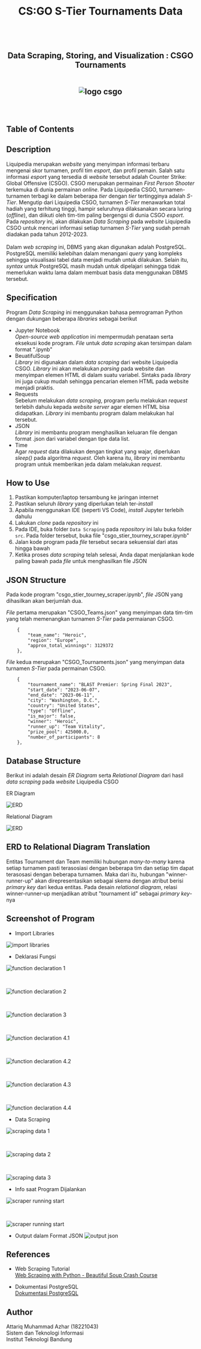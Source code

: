 <h1 align="center">
  <br>
  CS:GO S-Tier Tournaments Data
  <br>
  <br>
</h1>

<h2 align="center">
  <br>
  Data Scraping, Storing, and Visualization : CSGO Tournaments
  <br>
  <br>
  
  ![logo csgo](https://upload.wikimedia.org/wikipedia/commons/thumb/d/d9/MLG_Columbus_-_Luminosity_vs_Navi.jpg/1200px-MLG_Columbus_-_Luminosity_vs_Navi.jpg)


  <br>
</h2>

## Table of Contents

## Description
Liquipedia merupakan _website_ yang menyimpan informasi terbaru mengenai skor turnamen, profil tim _esport_, dan profil pemain. Salah satu informasi _esport_ yang tersedia di _website_ tersebut adalah Counter Strike: Global Offensive (CSGO). CSGO merupakan permainan _First Person Shooter_ terkemuka di dunia permainan _online_. Pada Liquipedia CSGO, turnamen-turnamen terbagi ke dalam beberapa _tier_ dengan _tier_ tertingginya adalah _S-Tier_. Mengutip dari Liquipedia CSGO, turnamen _S-Tier_ menawarkan total hadiah yang terhitung tinggi, hampir seluruhnya dilaksanakan secara luring (_offline_), dan diikuti oleh tim-tim paling bergengsi di dunia CSGO _esport_. Pada _repository_ ini, akan dilakukan _Data Scraping_ pada _website_ Liquipedia CSGO untuk mencari informasi setiap turnamen _S-Tier_ yang sudah pernah diadakan pada tahun 2012-2023.
<br>
<br>
Dalam _web scraping_ ini, DBMS yang akan digunakan adalah PostgreSQL. PostgreSQL memiliki kelebihan dalam menangani _query_ yang kompleks sehingga visualisasi tabel data menjadi mudah untuk dilakukan. Selain itu, _syntax_ untuk PostgreSQL masih mudah untuk dipelajari sehingga tidak memerlukan waktu lama dalam membuat basis data menggunakan DBMS tersebut.

## Specification
Program _Data Scraping_ ini menggunakan bahasa pemrograman Python dengan dukungan beberapa _libraries_ sebagai berikut
  - Jupyter Notebook
    <br>
    _Open-source web application_ ini mempermudah penataan serta eksekusi kode program. _File_ untuk _data scraping_ akan tersimpan dalam format ".ipynb"
  - BeuatifulSoup
    <br>
    _Library_ ini digunakan dalam _data scraping_ dari website Liquipedia CSGO. _Library_ ini akan melakukan _parsing_ pada website dan menyimpan elemen HTML di dalam suatu variabel. Sintaks pada _library_ ini juga cukup mudah sehingga pencarian elemen HTML pada website menjadi praktis.
  - Requests
    <br>
    Sebelum melakukan _data scraping_, program perlu melakukan _request_ terlebih dahulu kepada _website server_ agar elemen HTML bisa didapatkan. _Library_ ini membantu program dalam melakukan hal tersebut.
  - JSON
    <br>
    _Library_ ini membantu program menghasilkan keluaran file dengan format .json dari variabel dengan tipe data list.
  - Time
    <br>
    Agar _request_ data dilakukan dengan tingkat yang wajar, diperlukan _sleep()_ pada algoritma _request_. Oleh karena itu, _library_ ini membantu program untuk memberikan jeda dalam melakukan _request_.

## How to Use
1. Pastikan komputer/laptop tersambung ke jaringan internet
2. Pastikan seluruh _library_ yang diperlukan telah ter-_install_
3. Apabila menggunakan IDE (seperti VS Code), _install_ Jupyter terlebih dahulu
4. Lakukan _clone_ pada _repository_ ini
5. Pada IDE, buka folder ```Data Scraping``` pada _repository_ ini lalu buka folder ```src```. Pada folder tersebut, buka file "csgo_stier_tourney_scraper.ipynb"
6. Jalan kode program pada _file_ tersebut secara sekuensial dari atas hingga bawah
7. Ketika proses _data scraping_ telah selesai, Anda dapat menjalankan kode paling bawah pada _file_ untuk menghasilkan file JSON

## JSON Structure
Pada kode program "csgo_stier_tourney_scraper.ipynb", _file_ JSON yang dihasilkan akan berjumlah dua.

_File_ pertama merupakan "CSGO_Teams.json" yang menyimpan data tim-tim yang telah memenangkan turnamen _S-Tier_ pada permaianan CSGO.
```
    {
        "team_name": "Heroic",
        "region": "Europe",
        "approx_total_winnings": 3129372
    },
```
_File_ kedua merupakan "CSGO_Tournaments.json" yang menyimpan data turnamen _S-Tier_ pada permainan CSGO.
```
    {
        "tournament_name": "BLAST Premier: Spring Final 2023",
        "start_date": "2023-06-07",
        "end_date": "2023-06-11",
        "city": "Washington, D.C.",
        "country": "United States",
        "type": "Offline",
        "is_major": false,
        "winner": "Heroic",
        "runner_up": "Team Vitality",
        "prize_pool": 425000.0,
        "number_of_participants": 8
    },
```

## Database Structure
Berikut ini adalah desain _ER Diagram_ serta _Relational Diagram_ dari hasil _data scraping_ pada _website_ Liquipedia CSGO

ER Diagram
  
![ERD](https://github.com/attariqazhar/Seleksi-2023-Tugas-1/blob/main/Data%20Storing/design/ER%20Diagram.png)

Relational Diagram
  
![ERD](https://github.com/attariqazhar/Seleksi-2023-Tugas-1/blob/main/Data%20Storing/design/Relational%20Diagram.png)

## ERD to Relational Diagram Translation
Entitas Tournament dan Team memiliki hubungan _many-to-many_ karena setiap turnamen pasti terasosiasi dengan beberapa tim dan setiap tim dapat terasosasi dengan beberapa turnamen. Maka dari itu, hubungan "winner-runner-up" akan direpresentasikan sebagai skema dengan atribut berisi _primary key_ dari kedua entitas. Pada desain _relational diagram_, relasi winner-runner-up menjadikan atribut "tournament id" sebagai _primary key_-nya

## Screenshot of Program
- Import Libraries
  
![import libraries](https://github.com/attariqazhar/Seleksi-2023-Tugas-1/blob/main/Data%20Scraping/screenshot/import_libraries.png)

- Deklarasi Fungsi

![function declaration 1](https://github.com/attariqazhar/Seleksi-2023-Tugas-1/blob/main/Data%20Scraping/screenshot/preprocessing_function_1.png)

<br>

![function declaration 2](https://github.com/attariqazhar/Seleksi-2023-Tugas-1/blob/main/Data%20Scraping/screenshot/preprocessing_function_2.png)

<br>

![function declaration 3](https://github.com/attariqazhar/Seleksi-2023-Tugas-1/blob/main/Data%20Scraping/screenshot/preprocessing_function_3.png)

<br>

![function declaration 4.1](https://github.com/attariqazhar/Seleksi-2023-Tugas-1/blob/main/Data%20Scraping/screenshot/preprocessing_function_4_1.png)

<br>

![function declaration 4.2](https://github.com/attariqazhar/Seleksi-2023-Tugas-1/blob/main/Data%20Scraping/screenshot/preprocessing_function_4_2.png)

<br>

![function declaration 4.3](https://github.com/attariqazhar/Seleksi-2023-Tugas-1/blob/main/Data%20Scraping/screenshot/preprocessing_function_4_3.png)

<br>

![function declaration 4.4](https://github.com/attariqazhar/Seleksi-2023-Tugas-1/blob/main/Data%20Scraping/screenshot/preprocessing_function_4_4.png)

- Data Scraping

![scraping data 1](https://github.com/attariqazhar/Seleksi-2023-Tugas-1/blob/main/Data%20Scraping/screenshot/scraper_1.png)

<br>

![scraping data 2](https://github.com/attariqazhar/Seleksi-2023-Tugas-1/blob/main/Data%20Scraping/screenshot/scraper_2.png)

<br>

![scraping data 3](https://github.com/attariqazhar/Seleksi-2023-Tugas-1/blob/main/Data%20Scraping/screenshot/scraper_3.png)

- Info saat Program Dijalankan

![scraper running start](https://github.com/attariqazhar/Seleksi-2023-Tugas-1/blob/main/Data%20Scraping/screenshot/scraper_running_start.png)

<br>

![scraper running start](https://github.com/attariqazhar/Seleksi-2023-Tugas-1/blob/main/Data%20Scraping/screenshot/scraper_running_end.png)

- Output dalam Format JSON
![output json](https://github.com/attariqazhar/Seleksi-2023-Tugas-1/blob/main/Data%20Scraping/screenshot/write_json.png)

## References
- Web Scraping Tutorial
  <br>
  [Web Scraping with Python - Beautiful Soup Crash Course](https://www.youtube.com/watch?v=XVv6mJpFOb0)

- Dokumentasi PostgreSQL
  <br>
  [Dokumentasi PostgreSQL](https://www.postgresql.org/docs/)

## Author
Attariq Muhammad Azhar (18221043)
<br>
Sistem dan Teknologi Informasi
<br>
Institut Teknologi Bandung
